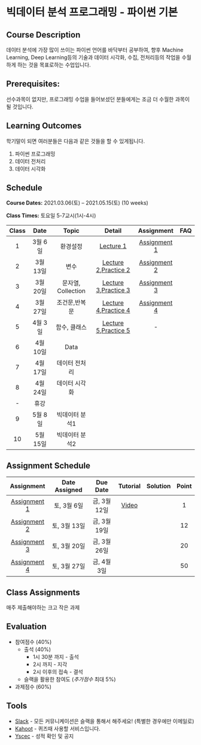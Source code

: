 # 빅데이터 분석 프로그래밍 - 파이썬 기본

## Course Description

데이터 분석에 가장 많이 쓰이는 파이썬 언어를 바닥부터 공부하여, 향후 Machine Learning, Deep Learning등의 기술과 데이터 시각화, 수집, 전처리등의 작업을 수월하게 하는 것을 목표로하는 수업입니다.



## Prerequisites:  
선수과목이 없지만, 프로그래밍 수업을 들어보셨던 분들에게는 조금 더 수월한 과목이 될 것입니다.

## Learning Outcomes

학기말이 되면 여러분들은 다음과 같은 것들을 할 수 있게됩니다.

1. 파이썬 프로그래밍
1. 데이터 전처리
1. 데이터 시각화

## Schedule

**Course Dates:** 2021.03.06(토) – 2021.05.15(토) (10 weeks)

**Class Times:** 토요일 5-7교시(1시-4시) 

| Class |       Date       |      Topic     |       Detail       |   Assignment  | FAQ |
|:-----:|:----------------:|:--------------:|:------------------:|:-------------:|:---:|
|  1  |  3월 6일            |     환경설정     |    [Lecture 1]     |   [Assignment 1]            |     |
|  2  |  3월 13일           |     변수        |  [Lecture 2],[Practice 2]  | [Assignment 2]   |     |
|  3  |  3월 20일           |     문자열, Collection | [Lecture 3],[Practice 3]   |  [Assignment 3] |     |
|  4  |  3월 27일           |    조건문,반복문  |  [Lecture 4],[Practice 4]   |  [Assignment 4] |     |
|  5  |  4월 3일            |    함수, 클래스   |  [Lecture 5],[Practice 5]   |   -   |     |
|  6  |  4월 10일           |    Data     |                    |               |     |
|  7  |  4월 17일           |    데이터 전처리    |                    |               |     |
|  8  |  4월 24일           |    데이터 시각화   |                    |               |     |
|  -  |  휴강               |                |                    |               |     |
|  9  |  5월 8일            |    빅데이터 분석1   |                    |               |     |
|  10 |  5월 15일           |    빅데이터 분석2   |                    |               |     |






[Lecture 1]: lecture/week-01
[Lecture 2]: lecture/week-02
[Lecture 3]: lecture/week-03
[Lecture 4]: lecture/week-04
[Lecture 5]: lecture/week-05


[Assignment 1]: assignment/week-01
[Assignment 2]: assignment/week-02
[Assignment 3]: assignment/week-03
[Assignment 4]: assignment/week-04




[Practice 1]: practice/week-01
[Practice 2]: practice/week-02
[Practice 3]: practice/week-03
[Practice 4]: practice/week-04
[Practice 5]: practice/week-05


[FAQ 1]: FAQ.md#week-01


## Assignment Schedule 


|               Assignment               | Date Assigned |   Due Date   |    Tutorial  |   Solution   |    Point     |
|:--------------------------------------:|:-------------:|:------------:|:------------:|:------------:|:------------:|
| [Assignment 1]                      |  토, 3월 6일  |  금, 3월 12일 | [Video](https://www.loom.com/share/09a079b9f3c34fd3960d8c340e4a0e15) | | 1 |
| [Assignment 2]                      |  토, 3월 13일  |  금, 3월 19일 | | | 12 |
| [Assignment 3]                      |  토, 3월 20일  |  금, 3월 26일 | | | 20 |
| [Assignment 4]                      |  토, 3월 27일  |  금, 4월 3일 | | | 50 |




## Class Assignments

매주 제출해야하는 크고 작은 과제


## Evaluation


- 참여점수 (40%)
    - 출석 (40%) 
        - 1시 30분 까지 - 출석
        - 2시 까지 - 지각
        - 2시 이후의 접속 - 결석
    - 슬랙을 활용한 참여도 (*추가점수* 최대 5%)
- 과제점수 (60%)

## Tools

- [Slack](yonseigsi7633-ssg1397.slack.com) - 모든 커뮤니케이션은 슬랙을 통해서 해주세요! (특별한 경우에만 이메일로)
- [Kahoot](https://kahoot.it) - 퀴즈때 사용할 서비스입니다.
- [Yscec](https://open.yonsei.ac.kr/course/view.php?id=187054) - 성적 확인 및 공지

